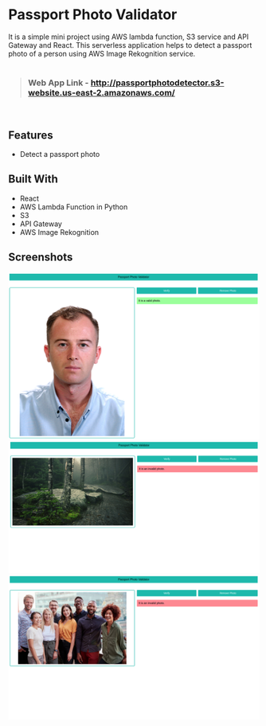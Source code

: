 # Passport Photo Validator

It is a simple mini project using AWS lambda function, S3 service and API Gateway and React. This serverless application helps to detect a passport photo of a person using AWS Image Rekognition service.
<br>
<br>
> ### Web App Link - http://passportphotodetector.s3-website.us-east-2.amazonaws.com/


<br>

## Features

- Detect a passport photo

##  Built With

- React
- AWS Lambda Function in Python
- S3
- API Gateway
- AWS Image Rekognition

## Screenshots

<img src="./screenshots/ss1.png" alt=""/>
<br>
<img src="./screenshots/ss2.png" alt=""/>
<br>
<img src="./screenshots/ss3.png" alt=""/>
<br>
